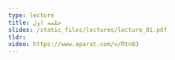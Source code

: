 ```yaml
---
type: lecture
title: جلسه اول
slides: /static_files/lectures/lecture_01.pdf
tldr: 
video: https://www.aparat.com/v/Rtn0J
---
```


